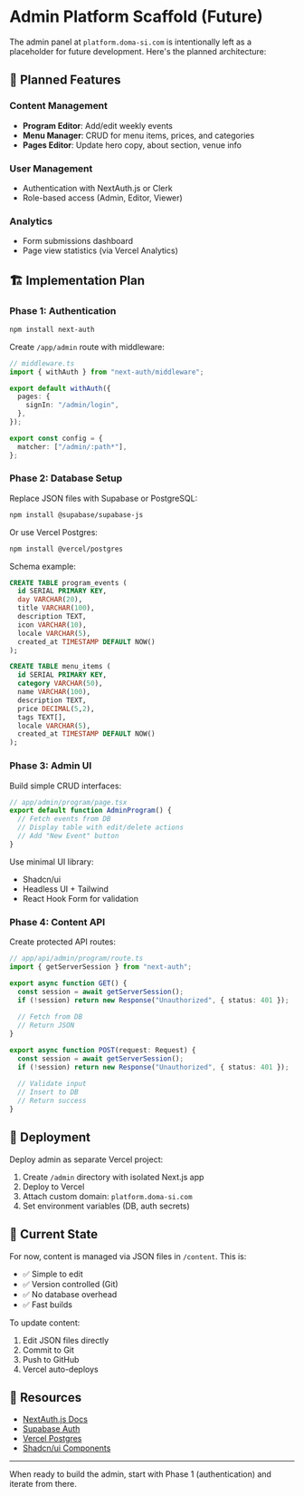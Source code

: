 # Admin Platform Scaffold (Future)

The admin panel at `platform.doma-si.com` is intentionally left as a placeholder for future development. Here's the planned architecture:

## 🎯 Planned Features

### Content Management
- **Program Editor**: Add/edit weekly events
- **Menu Manager**: CRUD for menu items, prices, and categories
- **Pages Editor**: Update hero copy, about section, venue info

### User Management
- Authentication with NextAuth.js or Clerk
- Role-based access (Admin, Editor, Viewer)

### Analytics
- Form submissions dashboard
- Page view statistics (via Vercel Analytics)

## 🏗️ Implementation Plan

### Phase 1: Authentication

```bash
npm install next-auth
```

Create `/app/admin` route with middleware:

```typescript
// middleware.ts
import { withAuth } from "next-auth/middleware";

export default withAuth({
  pages: {
    signIn: "/admin/login",
  },
});

export const config = {
  matcher: ["/admin/:path*"],
};
```

### Phase 2: Database Setup

Replace JSON files with Supabase or PostgreSQL:

```bash
npm install @supabase/supabase-js
```

Or use Vercel Postgres:

```bash
npm install @vercel/postgres
```

Schema example:
```sql
CREATE TABLE program_events (
  id SERIAL PRIMARY KEY,
  day VARCHAR(20),
  title VARCHAR(100),
  description TEXT,
  icon VARCHAR(10),
  locale VARCHAR(5),
  created_at TIMESTAMP DEFAULT NOW()
);

CREATE TABLE menu_items (
  id SERIAL PRIMARY KEY,
  category VARCHAR(50),
  name VARCHAR(100),
  description TEXT,
  price DECIMAL(5,2),
  tags TEXT[],
  locale VARCHAR(5),
  created_at TIMESTAMP DEFAULT NOW()
);
```

### Phase 3: Admin UI

Build simple CRUD interfaces:

```typescript
// app/admin/program/page.tsx
export default function AdminProgram() {
  // Fetch events from DB
  // Display table with edit/delete actions
  // Add "New Event" button
}
```

Use minimal UI library:
- Shadcn/ui
- Headless UI + Tailwind
- React Hook Form for validation

### Phase 4: Content API

Create protected API routes:

```typescript
// app/api/admin/program/route.ts
import { getServerSession } from "next-auth";

export async function GET() {
  const session = await getServerSession();
  if (!session) return new Response("Unauthorized", { status: 401 });
  
  // Fetch from DB
  // Return JSON
}

export async function POST(request: Request) {
  const session = await getServerSession();
  if (!session) return new Response("Unauthorized", { status: 401 });
  
  // Validate input
  // Insert to DB
  // Return success
}
```

## 🚀 Deployment

Deploy admin as separate Vercel project:

1. Create `/admin` directory with isolated Next.js app
2. Deploy to Vercel
3. Attach custom domain: `platform.doma-si.com`
4. Set environment variables (DB, auth secrets)

## 📝 Current State

For now, content is managed via JSON files in `/content`. This is:
- ✅ Simple to edit
- ✅ Version controlled (Git)
- ✅ No database overhead
- ✅ Fast builds

To update content:
1. Edit JSON files directly
2. Commit to Git
3. Push to GitHub
4. Vercel auto-deploys

## 🔗 Resources

- [NextAuth.js Docs](https://next-auth.js.org/)
- [Supabase Auth](https://supabase.com/docs/guides/auth)
- [Vercel Postgres](https://vercel.com/docs/storage/vercel-postgres)
- [Shadcn/ui Components](https://ui.shadcn.com/)

---

When ready to build the admin, start with Phase 1 (authentication) and iterate from there.
